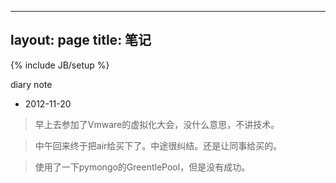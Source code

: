 
---
layout: page
title: 笔记
---

{% include JB/setup %}

diary note

+ 2012-11-20
>早上去参加了Vmware的虚拟化大会，没什么意思，不讲技术。

>中午回来终于把air给买下了。中途很纠结。还是让同事给买的。

>使用了一下pymongo的GreentlePool，但是没有成功。
